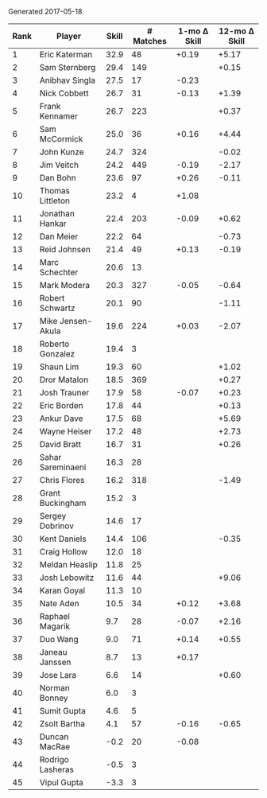Generated 2017-05-18.

| Rank | Player            | Skill | # Matches | 1-mo Δ Skill | 12-mo Δ Skill |
|------|-------------------|-------|-----------|--------------|---------------|
|    1 | Eric Katerman     |  32.9 |        48 |        +0.19 |         +5.17 |
|    2 | Sam Sternberg     |  29.4 |       149 |              |         +0.15 |
|    3 | Anibhav Singla    |  27.5 |        17 |        -0.23 |               |
|    4 | Nick Cobbett      |  26.7 |        31 |        -0.13 |         +1.39 |
|    5 | Frank Kennamer    |  26.7 |       223 |              |         +0.37 |
|    6 | Sam McCormick     |  25.0 |        36 |        +0.16 |         +4.44 |
|    7 | John Kunze        |  24.7 |       324 |              |         -0.02 |
|    8 | Jim Veitch        |  24.2 |       449 |        -0.19 |         -2.17 |
|    9 | Dan Bohn          |  23.6 |        97 |        +0.26 |         -0.11 |
|   10 | Thomas Littleton  |  23.2 |         4 |        +1.08 |               |
|   11 | Jonathan Hankar   |  22.4 |       203 |        -0.09 |         +0.62 |
|   12 | Dan Meier         |  22.2 |        64 |              |         -0.73 |
|   13 | Reid Johnsen      |  21.4 |        49 |        +0.13 |         -0.19 |
|   14 | Marc Schechter    |  20.6 |        13 |              |               |
|   15 | Mark Modera       |  20.3 |       327 |        -0.05 |         -0.64 |
|   16 | Robert Schwartz   |  20.1 |        90 |              |         -1.11 |
|   17 | Mike Jensen-Akula |  19.6 |       224 |        +0.03 |         -2.07 |
|   18 | Roberto Gonzalez  |  19.4 |         3 |              |               |
|   19 | Shaun Lim         |  19.3 |        60 |              |         +1.02 |
|   20 | Dror Matalon      |  18.5 |       369 |              |         +0.27 |
|   21 | Josh Trauner      |  17.9 |        58 |        -0.07 |         +0.23 |
|   22 | Eric Borden       |  17.8 |        44 |              |         +0.13 |
|   23 | Ankur Dave        |  17.5 |        68 |              |         +5.69 |
|   24 | Wayne Heiser      |  17.2 |        48 |              |         +2.73 |
|   25 | David Bratt       |  16.7 |        31 |              |         +0.26 |
|   26 | Sahar Sareminaeni |  16.3 |        28 |              |               |
|   27 | Chris Flores      |  16.2 |       318 |              |         -1.49 |
|   28 | Grant Buckingham  |  15.2 |         3 |              |               |
|   29 | Sergey Dobrinov   |  14.6 |        17 |              |               |
|   30 | Kent Daniels      |  14.4 |       106 |              |         -0.35 |
|   31 | Craig Hollow      |  12.0 |        18 |              |               |
|   32 | Meldan Heaslip    |  11.8 |        25 |              |               |
|   33 | Josh Lebowitz     |  11.6 |        44 |              |         +9.06 |
|   34 | Karan Goyal       |  11.3 |        10 |              |               |
|   35 | Nate Aden         |  10.5 |        34 |        +0.12 |         +3.68 |
|   36 | Raphael Magarik   |   9.7 |        28 |        -0.07 |         +2.16 |
|   37 | Duo Wang          |   9.0 |        71 |        +0.14 |         +0.55 |
|   38 | Janeau Janssen    |   8.7 |        13 |        +0.17 |               |
|   39 | Jose Lara         |   6.6 |        14 |              |         +0.60 |
|   40 | Norman Bonney     |   6.0 |         3 |              |               |
|   41 | Sumit Gupta       |   4.6 |         5 |              |               |
|   42 | Zsolt Bartha      |   4.1 |        57 |        -0.16 |         -0.65 |
|   43 | Duncan MacRae     |  -0.2 |        20 |        -0.08 |               |
|   44 | Rodrigo Lasheras  |  -0.5 |         3 |              |               |
|   45 | Vipul Gupta       |  -3.3 |         3 |              |               |